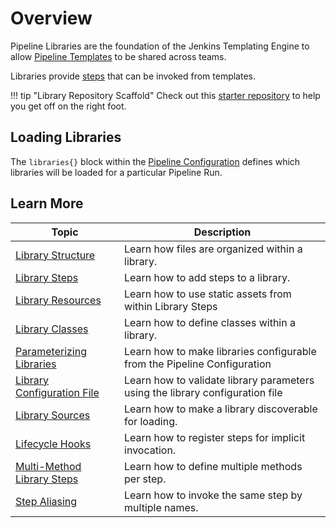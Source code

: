 # Overview

Pipeline Libraries are the foundation of the Jenkins Templating Engine to allow [Pipeline Templates](../pipeline-templates/index.md) to be shared across teams.

Libraries provide [steps](../pipeline-primitives/steps.md) that can be invoked from templates.

!!! tip "Library Repository Scaffold"
    Check out this [starter repository](https://github.com/steven-terrana/jte-library-scaffold) to help you get off on the right foot.

## Loading Libraries

The `libraries{}` block within the [Pipeline Configuration](../pipeline-configuration/index.md) defines which libraries will be loaded for a particular Pipeline Run.

## Learn More

| Topic                                                         | Description                                                                   |
|---------------------------------------------------------------|-------------------------------------------------------------------------------|
| [Library Structure](./library-structure.md)                   | Learn how files are organized within a library.                               |
| [Library Steps](./library-steps.md)                           | Learn how to add steps to a library.                                          |
| [Library Resources](./library-resources.md)                   | Learn how to use static assets from within Library Steps                      |
| [Library Classes](./library-classes.md)                       | Learn how to define classes within a library.                                 |
| [Parameterizing Libraries](./parameterizing-libraries.md)     | Learn how to make libraries configurable from the Pipeline Configuration      |
| [Library Configuration File](./library-configuration-file.md) | Learn how to validate library parameters using the library configuration file |
| [Library Sources](./library-source.md)                        | Learn how to make a library discoverable for loading.                         |
| [Lifecycle Hooks](./lifecycle-hooks.md)                       | Learn how to register steps for implicit invocation.                          |
| [Multi-Method Library Steps](./multi-method-steps.md)         | Learn how to define multiple methods per step.                                |
| [Step Aliasing](./step-aliasing.md)                           | Learn how to invoke the same step by multiple names.                          |

